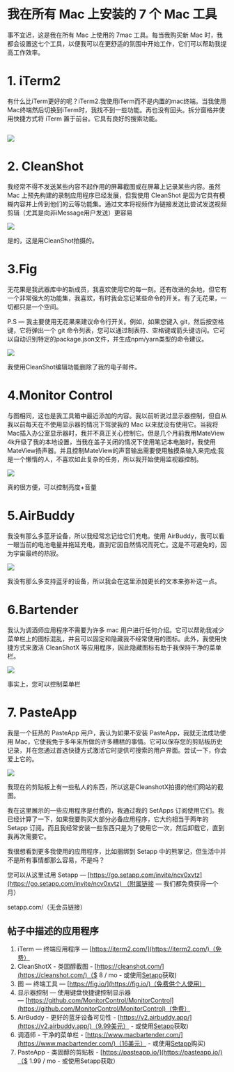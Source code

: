 # 我在所有 Mac 上安装的 7 个 Mac 工具

事不宜迟，这是我在所有 Mac 上使用的 7mac 工具。每当我购买新 Mac 时，我都会设置这七个工具，以便我可以在更舒适的氛围中开始工作，它们可以帮助我提高工作效率。

# 1. iTerm2

有什么比iTerm更好的呢？iTerm2.我使用iTerm而不是内置的mac终端。当我使用Mac终端然后切换到iTerm时，我找不到一些功能。再也没有回头。拆分窗格并使用快捷方式将 iTerm 置于前台。它具有良好的搜索功能。

![]()

![](https://miro.medium.com/max/1400/1*f-9Rn44AyKZ2jU9-z0Zn9w.png)

# 2. CleanShot

我经常不得不发送某些内容不起作用的屏幕截图或在屏幕上记录某些内容。虽然 Mac 上预先构建的录制应用程序已经发展，但我使用 CleanShot 是因为它具有模糊内容并上传到他们的云等功能集。通过文本将视频作为链接发送比尝试发送视频剪辑（尤其是向非iMessage用户发送）更容易

![](https://miro.medium.com/max/1400/1*Kp0nIOYx6AxZmevA8vbMTA.png)

是的，这是用CleanShot拍摄的。

# 3.Fig

无花果是我武器库中的新成员，我喜欢使用它的每一刻。还有改进的余地，但它有一个非常强大的功能集，我喜欢，有时我会忘记某些命令的开关。有了无花果，一切都只是一个空间。

P.S — 我主要使用无花果来建议命令行开关。例如，如果您键入 git，然后按空格键，它将弹出一个 git 命令列表，您可以通过制表符、空格键或箭头键访问。它可以自动识别特定的package.json文件，并生成npm/yarn类型的命令建议。

![](https://miro.medium.com/max/1400/1*FVWi2hrLbqGNM9aPKCok3g.png)

我使用CleanShot编辑功能删除了我的电子邮件。

# 4.Monitor Control

与图相同，这也是我工具箱中最近添加的内容。我以前听说过显示器控制，但自从我以前每天在不使用显示器的情况下驾驶我的 Mac 以来就没有使用它。当我将Mac插入办公室显示器时，我并不真正关心控制它。但是几个月前我用MateView 4k升级了我的本地设置，当我在盖子关闭的情况下使用笔记本电脑时，我使用MateView扬声器。并且控制MateView的声音输出需要使用触摸条输入来完成;我是一个懒惰的人，不喜欢如此复杂的任务，所以我开始使用监视器控制。

![](https://miro.medium.com/max/1194/1*9bTT76MDVBmXb9oRl9ipog.png)

真的很方便，可以控制亮度+音量

# 5.AirBuddy

我没有那么多蓝牙设备，所以我经常忘记给它们充电。使用 AirBuddy，我可以看一眼当前的电池电量并拖延充电，直到它因自然情况而死亡。这是不可避免的，因为宇宙最终的热寂。

![](https://miro.medium.com/max/390/1*KbYlt4u1mBLfjtnu_JiTOQ.png)

我没有那么多支持蓝牙的设备，所以我会在这里添加更长的文本来弥补这一点。

# 6.Bartender

我认为调酒师应用程序不需要为许多 mac 用户进行任何介绍。它可以帮助我减少菜单栏上的图标混乱，并且可以固定和隐藏我不经常使用的图标。此外，我使用快捷方式来激活 CleanShotX 等应用程序，因此隐藏图标有助于我保持干净的菜单栏。

![](https://miro.medium.com/max/1400/1*6hpa5wD-gZr6UfqiyzZVcw.png)

事实上，您可以控制菜单栏

# 7.  PasteApp

我是一个狂热的 PasteApp 用户，我认为如果不安装 PasteApp，我就无法成功使用 Mac，它使我免于多年来所做的许多糟糕的事情。它可以保存您的剪贴板历史记录，并在您通过首选快捷方式激活它时提供可搜索的用户界面。尝试一下，你会爱上它的。

![](https://miro.medium.com/max/1400/1*NsF8IkCaeaTnjH520PvRtw.png)

我现在的剪贴板上有一些私人的东西，所以这是CleanshotX拍摄的他们网站的截图。

我在这里展示的一些应用程序是付费的，我通过我的 SetApps 订阅使用它们。我已经计算了一下，如果我要购买大部分必备应用程序，它大约相当于两年的 Setapp 订阅。而且我经常安装一些东西只是为了使用它一次，然后卸载它，直到我再次需要它。

我很想看到更多我使用的应用程序，比如捆绑到 Setapp 中的熊掌记，但生活中并不是所有事情都那么容易，不是吗？

您可以从这里试用 Setapp — [https://go.setapp.com/invite/ncv0xvtz](https://go.setapp.com/invite/ncv0xvtz) （附属链接 — 我们都免费获得一个月）

setapp.com/（无会员链接）

## 帖子中描述的应用程序

1.  iTerm — 终端应用程序 — [https://iterm2.com/](https://iterm2.com/)（免费）
2.  CleanShotX - 类固醇截图 - [https://cleanshot.com/](https://cleanshot.com/)（$ 8 / mo - 或使用[Setapp](https://go.setapp.com/invite/ncv0xvtz)获取)
3.  图 — 终端工具 — [https://fig.io/](https://fig.io/)（免费供个人使用）
4.  显示器控制 — 使用键盘快捷键控制显示器 — [https://github.com/MonitorControl/MonitorControl](https://github.com/MonitorControl/MonitorControl)（免费）
5.  AirBuddy - 更好的蓝牙设备可见性 - [https://v2.airbuddy.app/](https://v2.airbuddy.app/)（9.99美元） - 或使用[Setapp](https://go.setapp.com/invite/ncv0xvtz)获取)
6.  调酒师 - 干净的菜单栏 - [https://www.macbartender.com/](https://www.macbartender.com/)（16美元） - 或使用[Setapp](https://go.setapp.com/invite/ncv0xvtz)购买)
7.  PasteApp - 类固醇的剪贴板 - [https://pasteapp.io/](https://pasteapp.io/)（$ 1.99 / mo - 或使用Setapp获取）
